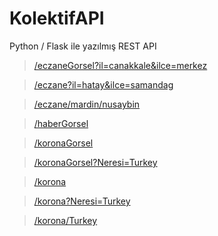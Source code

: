 # KolektifAPI
Python / Flask ile yazılmış REST API

> [/eczaneGorsel?il=canakkale&ilce=merkez](https://kolektifapi.herokuapp.com/eczaneGorsel?il=canakkale&ilce=merkez)

> [/eczane?il=hatay&ilce=samandag](https://kolektifapi.herokuapp.com/eczane?il=hatay&ilce=samandag)

> [/eczane/mardin/nusaybin](https://kolektifapi.herokuapp.com/eczane/mardin/nusaybin)

> [/haberGorsel](https://kolektifapi.herokuapp.com/haberGorsel)

> [/koronaGorsel](https://kolektifapi.herokuapp.com/koronaGorsel)

> [/koronaGorsel?Neresi=Turkey](https://kolektifapi.herokuapp.com/koronaGorsel?Neresi=Turkey)

> [/korona](https://kolektifapi.herokuapp.com/korona)

> [/korona?Neresi=Turkey](https://kolektifapi.herokuapp.com/korona?Neresi=Turkey)

> [/korona/Turkey](https://kolektifapi.herokuapp.com/korona/Turkey)
